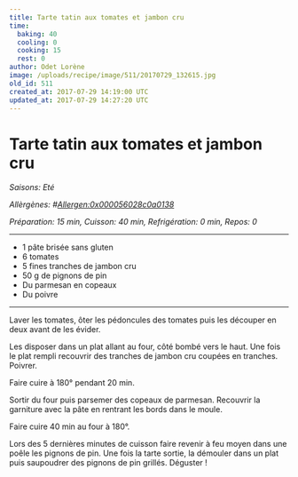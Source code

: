 ```yaml
---
title: Tarte tatin aux tomates et jambon cru
time:
  baking: 40
  cooling: 0
  cooking: 15
  rest: 0
author: Odet Lorène
image: /uploads/recipe/image/511/20170729_132615.jpg
old_id: 511
created_at: 2017-07-29 14:19:00 UTC
updated_at: 2017-07-29 14:27:20 UTC
---
```


# Tarte tatin aux tomates et jambon cru



*Saisons: Eté*

*Allèrgènes: #<Allergen:0x000056028c0a0138>*

*Préparation: 15 min, Cuisson: 40 min, Refrigération: 0 min, Repos: 0*

---

- 1 pâte brisée sans gluten
- 6 tomates 
- 5 fines tranches de jambon cru 
- 50 g de pignons de pin
- Du parmesan en copeaux
- Du poivre

---

Laver les tomates, ôter les pédoncules des tomates puis les découper en deux avant de les évider.

Les disposer dans un plat allant au four, côté bombé vers le haut. Une fois le plat rempli recouvrir des tranches de jambon cru coupées en tranches. Poivrer.

Faire cuire à 180° pendant 20 min.

Sortir du four puis parsemer des copeaux de parmesan. Recouvrir la garniture avec la pâte en rentrant les bords dans le moule.

Faire cuire 40 min au four à 180°.

Lors des 5 dernières minutes de cuisson faire revenir à feu moyen dans une poêle les pignons de pin. Une fois la tarte sortie, la démouler dans un plat puis saupoudrer des pignons de pin grillés. Déguster ! 
